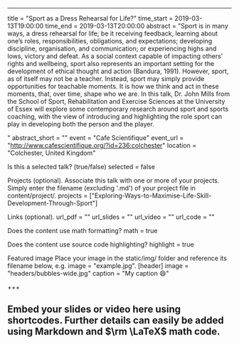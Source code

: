 ---
title = "Sport as a Dress Rehearsal for Life?" time_start = 2019-03-13T19:00:00 time_end = 2019-03-13T20:00:00 abstract = "Sport is in many ways, a dress rehearsal for life; be it receiving feedback, learning about one’s roles, responsibilities, obligations, and expectations; developing discipline, organisation, and communication; or experiencing highs and lows, victory and defeat.  As a social context capable of impacting others’ rights and wellbeing, sport also represents an important setting for the development of ethical thought and action (Bandura, 1991). However, sport, as of itself may not be a teacher.  Instead, sport may simply provide opportunities for teachable moments.  It is how we think and act in these moments, that, over time, shape who we are. In this talk, Dr. John Mills from the School of Sport, Rehabilitation and Exercise Sciences at the University of Essex will explore some contemporary research around sport and sports coaching, with the view of introducing and highlighting the role sport can play in developing both the person and the player.

 " abstract_short = "" event = "Cafe Scientifique" event_url = "http://www.cafescientifique.org/?id=236:colchester" location = "Colchester, United Kingdom"

Is this a selected talk? (true/false)
selected = false

Projects (optional).
Associate this talk with one or more of your projects.
Simply enter the filename (excluding '.md') of your project file in content/project/.
projects = ["Exploring-Ways-to-Maximise-Life-Skill-Development-Through-Sport"]

Links (optional).
url_pdf = "" url_slides = "" url_video = "" url_code = ""

Does the content use math formatting?
math = true

Does the content use source code highlighting?
highlight = true

Featured image
Place your image in the static/img/ folder and reference its filename below, e.g. image = "example.jpg".
[header] image = "headers/bubbles-wide.jpg" caption = "My caption 😄"

+++

Embed your slides or video here using shortcodes. Further details can easily be added using Markdown and $\rm \LaTeX$ math code.
---